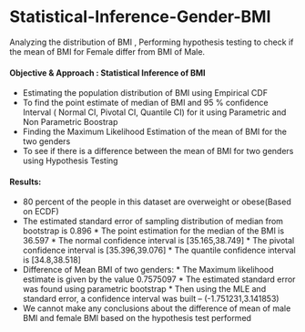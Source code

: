 # Statistical-Inference-Gender-BMI
 Analyzing the distribution of BMI , Performing hypothesis testing to check if the mean of BMI for Female differ from BMI of Male.
 
 
 #### Objective & Approach : Statistical Inference of BMI 
 * Estimating the population distribution of BMI using Empirical CDF
 * To find the point estimate of median of BMI and 95 % confidence Interval ( Normal CI, Pivotal CI, Quantile CI) for it using Parametric and Non Parametric Boostrap
 * Finding the Maximum Likelihood Estimation of the mean of BMI for the two genders 
 * To see if there is a difference between the mean of BMI for two genders using Hypothesis Testing
 
 
 #### Results:
 * 80 percent of the people in this dataset are overweight or obese(Based on ECDF)
 * The estimated standard error of sampling distribution of median from bootstrap is 0.896
          * The point estimation for the median of the BMI is 36.597
          * The normal confidence interval is [35.165,38.749]
          * The pivotal confidence interval is [35.396,39.076]
          * The quantile confidence interval is [34.8,38.518]
 * Difference of Mean BMI of two genders:
          * The Maximum likelihood estimate is given by the value 0.7575097
          * The estimated standard error was found using parametric bootstrap
          * Then using the MLE and standard error, a confidence interval was built – (-1.751231,3.141853)
 * We cannot make any conclusions about the difference of mean of male BMI and female BMI based on the hypothesis test performed
